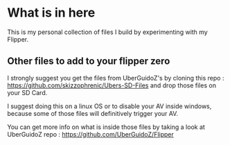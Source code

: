 # What is in here
This is my personal collection of files I build by experimenting with my Flipper.  

## Other files to add to your flipper zero
I strongly suggest you get the files from UberGuidoZ's by cloning this repo : https://github.com/skizzophrenic/Ubers-SD-Files and drop those files on your SD Card.  

I suggest doing this on a linux OS or to disable your AV inside windows, because some of those files will definitively trigger your AV.

You can get more info on what is inside those files by taking a look at UberGuidoZ repo :
https://github.com/UberGuidoZ/Flipper